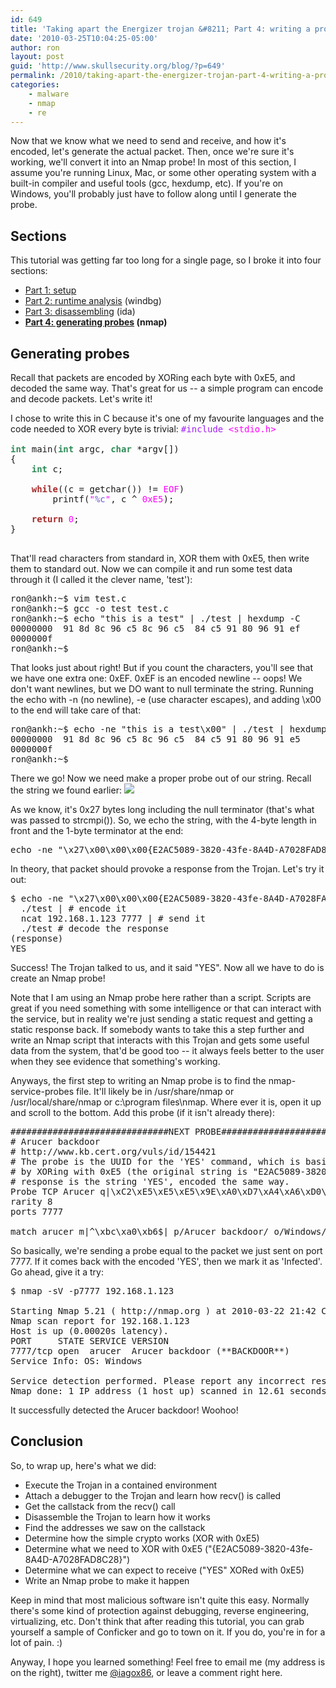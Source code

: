 ```yaml
---
id: 649
title: 'Taking apart the Energizer trojan &#8211; Part 4: writing a probe'
date: '2010-03-25T10:04:25-05:00'
author: ron
layout: post
guid: 'http://www.skullsecurity.org/blog/?p=649'
permalink: /2010/taking-apart-the-energizer-trojan-part-4-writing-a-probe
categories:
    - malware
    - nmap
    - re
---
```


Now that we know what we need to send and receive, and how it's encoded, let's generate the actual packet. Then, once we're sure it's working, we'll convert it into an Nmap probe! In most of this section, I assume you're running Linux, Mac, or some other operating system with a built-in compiler and useful tools (gcc, hexdump, etc). If you're on Windows, you'll probably just have to follow along until I generate the probe.
<!--more-->
<h2>Sections</h2>
This tutorial was getting far too long for a single page, so I broke it into four sections:
<ul>
 <li><a href='/blog/?p=627'>Part 1: setup</a></li>
 <li><a href='/blog/?p=645'>Part 2: runtime analysis</a> (windbg)</li>
 <li><a href='/blog/?p=647'>Part 3: disassembling</a> (ida)</li>
 <li><strong><a href='/blog/?p=649'>Part 4: generating probes</a> (nmap)</strong></li>
</ul>

<h2>Generating probes</h2>
Recall that packets are encoded by XORing each byte with 0xE5, and decoded the same way. That's great for us -- a simple program can encode and decode packets. Let's write it!

I chose to write this in C because it's one of my favourite languages and the code needed to XOR every byte is trivial:
<font face="monospace">
<font color="#a020f0">#include </font><font color="#ff00ff">&lt;stdio.h&gt;</font><br>
<br>
<font color="#2e8b57"><b>int</b></font>&nbsp;main(<font color="#2e8b57"><b>int</b></font>&nbsp;argc, <font color="#2e8b57"><b>char</b></font>&nbsp;*argv[])<br>
{<br>
&nbsp;&nbsp;&nbsp;&nbsp;<font color="#2e8b57"><b>int</b></font>&nbsp;c;<br>
<br>
&nbsp;&nbsp;&nbsp;&nbsp;<font color="#a52a2a"><b>while</b></font>((c = getchar()) != <font color="#ff00ff">EOF</font>)<br>
&nbsp;&nbsp;&nbsp;&nbsp;&nbsp;&nbsp;&nbsp;&nbsp;printf(<font color="#ff00ff">&quot;</font><font color="#6a5acd">%c</font><font color="#ff00ff">&quot;</font>, c ^ <font color="#ff00ff">0xE5</font>);<br>
<br>
&nbsp;&nbsp;&nbsp;&nbsp;<font color="#a52a2a"><b>return</b></font>&nbsp;<font color="#ff00ff">0</font>;<br>
}<br>
<br>
</font>

That'll read characters from standard in, XOR them with 0xE5, then write them to standard out. Now we can compile it and run some test data through it (I called it the clever name, 'test'):
<pre>ron@ankh:~$ vim test.c
ron@ankh:~$ gcc -o test test.c
ron@ankh:~$ echo "this is a test" | ./test | hexdump -C
00000000  91 8d 8c 96 c5 8c 96 c5  84 c5 91 80 96 91 ef     |....Å..Å.Å....ï|
0000000f
ron@ankh:~$ </pre>

That looks just about right! But if you count the characters, you'll see that we have one extra one: 0xEF. 0xEF is an encoded newline -- oops! We don't want newlines, but we DO want to null terminate the string. Running the echo with -n (no newline), -e (use character escapes), and adding \x00 to the end will take care of that:
<pre>ron@ankh:~$ echo -ne "this is a test\x00" | ./test | hexdump -C
00000000  91 8d 8c 96 c5 8c 96 c5  84 c5 91 80 96 91 e5     |....Å..Å.Å....å|
0000000f
ron@ankh:~$ </pre>

There we go! Now we need make a proper probe out of our string. Recall the string we found earlier:
<img src='http://www.skullsecurity.org/blogdata/usbcharger-52-string.png'>

As we know, it's 0x27 bytes long including the null terminator (that's what was passed to strcmpi()). So, we echo the string, with the 4-byte length in front and the 1-byte terminator at the end:
<pre>echo -ne "\x27\x00\x00\x00{E2AC5089-3820-43fe-8A4D-A7028FAD8C28}\x00"</pre>

In theory, that packet should provoke a response from the Trojan. Let's try it out:
<pre>$ echo -ne "\x27\x00\x00\x00{E2AC5089-3820-43fe-8A4D-A7028FAD8C28}\x00" |
  ./test | # encode it
  ncat 192.168.1.123 7777 | # send it
  ./test # decode the response
(response)
YES
</pre>

Success! The Trojan talked to us, and it said "YES". Now all we have to do is create an Nmap probe!

Note that I am using an Nmap probe here rather than a script. Scripts are great if you need something with some intelligence or that can interact with the service, but in reality we're just sending a static request and getting a static response back. If somebody wants to take this a step further and write an Nmap script that interacts with this Trojan and gets some useful data from the system, that'd be good too -- it always feels better to the user when they see evidence that something's working.

Anyways, the first step to writing an Nmap probe is to find the nmap-service-probes file. It'll likely be in /usr/share/nmap or /usr/local/share/nmap or c:\program files\nmap. Where ever it is, open it up and scroll to the bottom. Add this probe (if it isn't already there):
<pre>##############################NEXT PROBE##############################
# Arucer backdoor
# http://www.kb.cert.org/vuls/id/154421
# The probe is the UUID for the 'YES' command, which is basically a ping command, encoded
# by XORing with 0xE5 (the original string is "E2AC5089-3820-43fe-8A4D-A7028FAD8C28"). The
# response is the string 'YES', encoded the same way.
Probe TCP Arucer q|\xC2\xE5\xE5\xE5\x9E\xA0\xD7\xA4\xA6\xD0\xD5\xDD\xDC\xC8\xD6\xDD\xD7\xD5\xC8\xD1\xD6\x83\x80\xC8\xDD\xA4\xD1\xA1\xC8\xA4\xD2\xD5\xD7\xDD\xA3\xA4\xA1\xDD\xA6\xD7\xDD\x98\xE5|
rarity 8
ports 7777

match arucer m|^\xbc\xa0\xb6$| p/Arucer backdoor/ o/Windows/ i/**BACKDOOR**/
</pre>

So basically, we're sending a probe equal to the packet we just sent on port 7777. If it comes back with the encoded 'YES', then we mark it as 'Infected'. Go ahead, give it a try:
<pre>$ nmap -sV -p7777 192.168.1.123

Starting Nmap 5.21 ( http://nmap.org ) at 2010-03-22 21:42 CDT
Nmap scan report for 192.168.1.123
Host is up (0.00020s latency).
PORT     STATE SERVICE VERSION
7777/tcp open  arucer  Arucer backdoor (**BACKDOOR**)
Service Info: OS: Windows

Service detection performed. Please report any incorrect results at http://nmap.org/submit/ .
Nmap done: 1 IP address (1 host up) scanned in 12.61 seconds
</pre>

It successfully detected the Arucer backdoor! Woohoo!

<h2>Conclusion</h2>
So, to wrap up, here's what we did:
<ul>
 <li>Execute the Trojan in a contained environment</li>
 <li>Attach a debugger to the Trojan and learn how recv() is called</li>
 <li>Get the callstack from the recv() call</li>
 <li>Disassemble the Trojan to learn how it works</li>
 <li>Find the addresses we saw on the callstack</li>
 <li>Determine how the simple crypto works (XOR with 0xE5)</li>
 <li>Determine what we need to XOR with 0xE5 ("{E2AC5089-3820-43fe-8A4D-A7028FAD8C28}")</li>
 <li>Determine what we can expect to receive ("YES" XORed with 0xE5)</li>
 <li>Write an Nmap probe to make it happen</li>
</ul>

Keep in mind that most malicious software isn't quite this easy. Normally there's some kind of protection against debugging, reverse engineering, virtualizing, etc. Don't think that after reading this tutorial, you can grab yourself a sample of Conficker and go to town on it. If you do, you're in for a lot of pain. :)

Anyway, I hope you learned something! Feel free to email me (my address is on the right), twitter me <a href='http://www.twitter.com/iagox86'>@iagox86</a>, or leave a comment right here.
